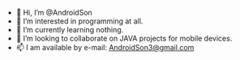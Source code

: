 - 👋 Hi, I’m @AndroidSon
- 👀 I’m interested in programming at all.
- 🌱 I’m currently learning nothing.
- 💞️ I’m looking to collaborate on JAVA projects for mobile devices.
- 📫 I am available by e-mail: AndroidSon3@gmail.com

